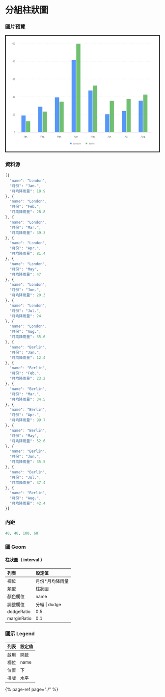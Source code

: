 # 分組柱狀圖

### 圖片預覽

![&#x25B2;  &#x5206;&#x7D44;&#x67F1;&#x72C0;&#x5716;](../../.gitbook/assets/fen-zu-zhu-zhuang-tu.png)



### 資料源

```javascript
[{
  "name": "London",
  "月份": "Jan.",
  "月均降雨量": 18.9
}, {
  "name": "London",
  "月份": "Feb.",
  "月均降雨量": 28.8
}, {
  "name": "London",
  "月份": "Mar.",
  "月均降雨量": 39.3
}, {
  "name": "London",
  "月份": "Apr.",
  "月均降雨量": 81.4
}, {
  "name": "London",
  "月份": "May",
  "月均降雨量": 47
}, {
  "name": "London",
  "月份": "Jun.",
  "月均降雨量": 20.3
}, {
  "name": "London",
  "月份": "Jul.",
  "月均降雨量": 24
}, {
  "name": "London",
  "月份": "Aug.",
  "月均降雨量": 35.6
}, {
  "name": "Berlin",
  "月份": "Jan.",
  "月均降雨量": 12.4
}, {
  "name": "Berlin",
  "月份": "Feb.",
  "月均降雨量": 23.2
}, {
  "name": "Berlin",
  "月份": "Mar.",
  "月均降雨量": 34.5
}, {
  "name": "Berlin",
  "月份": "Apr.",
  "月均降雨量": 99.7
}, {
  "name": "Berlin",
  "月份": "May",
  "月均降雨量": 52.6
}, {
  "name": "Berlin",
  "月份": "Jun.",
  "月均降雨量": 35.5
}, {
  "name": "Berlin",
  "月份": "Jul.",
  "月均降雨量": 37.4
}, {
  "name": "Berlin",
  "月份": "Aug.",
  "月均降雨量": 42.4
}]
```



### 內距

```javascript
40, 40, 100, 60
```



### 圖 Geom

#### 柱狀圖（ interval ）

| 列表 | 設定值 |
| :--- | :--- |
| 欄位 | 月份\*月均降雨量 |
| 類型 | 柱狀圖 |
| 顏色欄位 | name |
| 調整欄位 | 分組 \| dodge |
| dodgeRatio | 0.5 |
| marginRatio | 0.1 |



### 圖示 Legend

| 列表 | 設定值 |
| :--- | :--- |
| 啟用 | 開啟 |
| 欄位 | name |
| 位置 | 下 |
| 排版 | 水平 |



{% page-ref page="./" %}


